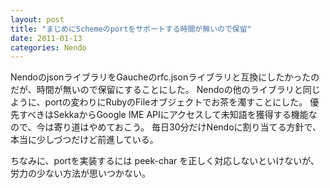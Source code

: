 ```yaml
---
layout: post
title: "まじめにSchemeのportをサポートする時間が無いので保留"
date: 2011-01-13
categories: Nendo
---
```

NendoのjsonライブラリをGaucheのrfc.jsonライブラリと互換にしたかったのだが、時間が無いので保留にすることにした。
Nendoの他のライブラリと同じように、portの変わりにRubyのFileオブジェクトでお茶を濁すことにした。
優先すべきはSekkaからGoogle IME APIにアクセスして未知語を獲得する機能なので、今は寄り道はやめておこう。
毎日30分だけNendoに割り当てる方針で、本当に少しづつだけど前進している。

ちなみに、portを実装するには peek-char を正しく対応しないといけないが、労力の少ない方法が思いつかない。
